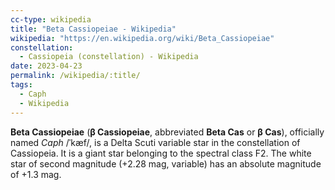 ```yaml
---
cc-type: wikipedia
title: "Beta Cassiopeiae - Wikipedia"
wikipedia: "https://en.wikipedia.org/wiki/Beta_Cassiopeiae"
constellation:
  - Cassiopeia (constellation) - Wikipedia
date: 2023-04-23
permalink: /wikipedia/:title/
tags:
  - Caph
  - Wikipedia
---
```

**Beta Cassiopeiae** (**β Cassiopeiae**, abbreviated **Beta Cas** or **β Cas**), officially named *Caph* /ˈkæf/, is a Delta Scuti variable star in the constellation of Cassiopeia. It is a giant star belonging to the spectral class F2. The white star of second magnitude (+2.28 mag, variable) has an absolute magnitude of +1.3 mag.